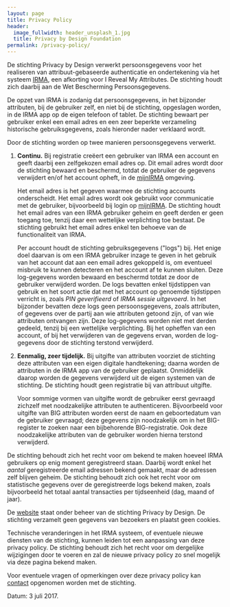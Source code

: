 ```yaml
---
layout: page
title: Privacy Policy
header:
  image_fullwidth: header_unsplash_1.jpg
  title: Privacy by Design Foundation
permalink: /privacy-policy/
---
```


De stichting Privacy by Design verwerkt persoonsgegevens voor het
realiseren van attribuut-gebaseerde authenticatie en ondertekening via
het systeem [IRMA](/irma), een afkorting voor I Reveal My Attributes.
De stichting houdt zich daarbij aan de Wet Bescherming
Persoonsgegevens.

De opzet van IRMA is zodanig dat persoonsgegevens, in het bijzonder
attributen, bij de gebruiker zelf, en niet bij de stichting,
opgeslagen worden, in de IRMA app op de eigen telefoon of tablet.  De
stichting bewaart per gebruiker enkel een email adres en een zeer
beperkte verzameling historische gebruiksgegevens, zoals hieronder
nader verklaard wordt.

Door de stichting worden op twee manieren persoonsgegevens verwerkt.

1. **Continu.** Bij registratie creëert een gebruiker van IRMA een
   account en geeft daarbij een zelfgekozen email adres op. Dit email
   adres wordt door de stichting bewaard en beschermd, totdat de
   gebruiker de gegevens verwijdert en/of het account opheft, in de
   [mijnIRMA](/mijnirma) omgeving.

   Het email adres is het gegeven waarmee de stichting accounts
   onderscheidt. Het email adres wordt ook gebruikt voor communicatie
   met de gebruiker, bijvoorbeeld bij login op
   [mijnIRMA](/mijnirma). De stichting houdt het email adres van een
   IRMA gebruiker geheim en geeft derden er geen toegang toe, tenzij
   daar een wettelijke verplichting toe bestaat. De stichting gebruikt
   het email adres enkel ten behoeve van de functionaliteit van IRMA.

   Per account houdt de stichting gebruiksgegevens ("logs") bij. Het
   enige doel daarvan is om een IRMA gebruiker inzage te geven in het
   gebruik van het account dat aan een email adres gekoppeld is, om
   eventueel misbruik te kunnen detecteren en het account af te kunnen
   sluiten. Deze log-gegevens worden bewaard en beschermd totdat ze
   door de gebruiker verwijderd worden. De logs bevatten enkel
   tijdstippen van gebruik en het soort actie dat met het account op
   genoemde tijdstippen verricht is, zoals *PIN geverifieerd* of *IRMA
   sessie uitgevoerd*. In het bijzonder bevatten deze logs geen
   persoonsgegevens, zoals attributen, of gegevens over de partij aan
   wie attributen getoond zijn, of van wie attributen ontvangen
   zijn. Deze log-gegevens worden niet met derden gedeeld, tenzij bij
   een wettelijke verplichting. Bij het opheffen van een account, of
   bij het verwijderen van de gegevens ervan, worden de log-gegevens
   door de stichting terstond verwijderd.

2. **Eenmalig, zeer tijdelijk.** Bij uitgifte van attributen voorziet
   de stichting deze attributen van een eigen digitale handtekening;
   daarna worden de attributen in de IRMA app van de gebruiker
   geplaatst. Onmiddelijk daarop worden de gegevens verwijderd uit de
   eigen systemen van de stichting. De stichting houdt geen
   registratie bij van attribuut uitgifte.

   Voor sommige vormen van uitgifte wordt de gebruiker eerst gevraagd
   zichzelf met noodzakelijke attributen te
   authenticeren. Bijvoorbeeld voor uitgifte van BIG attributen worden
   eerst de naam en geboortedatum van de gebruiker gevraagd; deze
   gegevens zijn noodzakelijk om in het BIG-register te zoeken naar
   een bijbehorende BIG-registratie. Ook deze noodzakelijke attributen
   van de gebruiker worden hierna terstond verwijderd.

De stichting behoudt zich het recht voor om bekend te maken hoeveel
IRMA gebruikers op enig moment geregistreerd staan. Daarbij wordt
enkel het *aantal* geregistreerde email adressen bekend gemaakt, maar
de adressen zelf blijven geheim. De stichting behoudt zich ook het
recht voor om statistische gegevens over de geregistreerde logs bekend
maken, zoals bijvoorbeeld het totaal aantal transacties per
tijdseenheid (dag, maand of jaar).

De [website](https://privacybydesign.foundation) staat onder beheer
van de stichting Privacy by Design. De stichting verzamelt geen
gegevens van bezoekers en plaatst geen cookies.

Technische veranderingen in het IRMA systeem, of eventuele nieuwe
diensten van de stichting, kunnen leiden tot een aanpassing van deze
privacy policy. De stichting behoudt zich het recht voor om dergelijke
wijzigingen door te voeren en zal de nieuwe privacy policy zo snel
mogelijk via deze pagina bekend maken.

Voor eventuele vragen of opmerkingen over deze privacy policy kan
[contact](/contact) opgenomen worden met de stichting.

Datum: 3 juli 2017.
